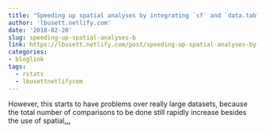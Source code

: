 ```yaml
---
title: "Speeding up spatial analyses by integrating `sf` and `data.table`"
author: 'lbusett.netlify.com'
date: '2018-02-20'
slug: speeding-up-spatial-analyses-b
link: https://lbusett.netlify.com/post/speeding-up-spatial-analyses-by-integrating-sf-and-data-table-a-test-case/
categories:
- bloglink
tags:
  - rstats
  - lbusettnetlifycom
---
```


However, this starts to have problems over really large datasets, because the total number of comparisons to be done still rapidly increase besides the use of spatial[... <i class="fas fa-external-link-alt"></i>](https://lbusett.netlify.com/post/speeding-up-spatial-analyses-by-integrating-sf-and-data-table-a-test-case/)

